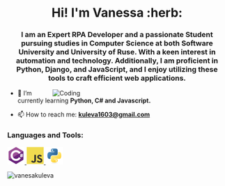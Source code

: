 <h1 align="center">Hi! I'm Vanessa :herb: </h1>

<h3 align="center">I am an Expert RPA Developer and a passionate Student pursuing studies in Computer Science at both Software University and University of Ruse. With a keen interest in automation and technology. Additionally, I am proficient in Python, Django, and JavaScript, and I enjoy utilizing these tools to craft efficient web applications.  </h3>

<img align="right" alt="Coding" width="400" src="https://www.ladobe.com.mx/wp-content/uploads/2021/11/7d701675-e5c2-026d-430d-ff4ba6f62542.gif">

- 🌱 I’m currently learning **Python, C# and Javascript.**

- 📫 How to reach me: **kuleva1603@gmail.com**


<h3 align="left">Languages and Tools:</h3>
<p align="left"> <a href="https://www.w3schools.com/cs/" target="_blank" rel="noreferrer"> <img src="https://raw.githubusercontent.com/devicons/devicon/master/icons/csharp/csharp-original.svg" alt="csharp" width="40" height="40"/> </a> <a href="https://developer.mozilla.org/en-US/docs/Web/JavaScript" target="_blank" rel="noreferrer"> <img src="https://raw.githubusercontent.com/devicons/devicon/master/icons/javascript/javascript-original.svg" alt="javascript" width="40" height="40"/> </a> <a href="https://www.python.org" target="_blank" rel="noreferrer"> <img src="https://raw.githubusercontent.com/devicons/devicon/master/icons/python/python-original.svg" alt="python" width="40" height="40"/> </a> </p>


<p><img align="left" src="https://github-readme-stats.vercel.app/api/top-langs?username=vanesakuleva&show_icons=true&hide_border=true&locale=en&layout=compact" alt="vanesakuleva" /></p>

